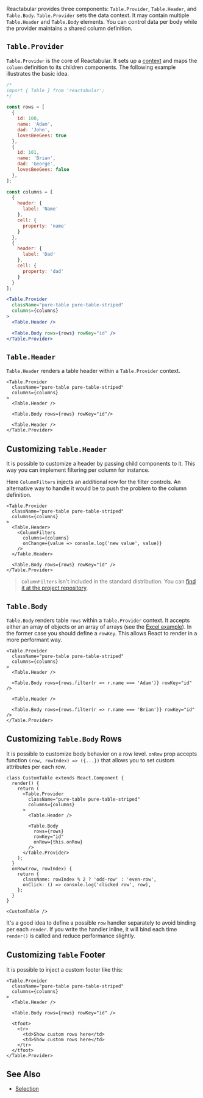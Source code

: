Reactabular provides three components: `Table.Provider`, `Table.Header`, and `Table.Body`. `Table.Provider` sets the data context. It may contain multiple `Table.Header` and `Table.Body` elements. You can control data per body while the provider maintains a shared column definition.

## `Table.Provider`

`Table.Provider` is the core of Reactabular. It sets up a [context](https://facebook.github.io/react/docs/context.html) and maps the `column` definition to its children components. The following example illustrates the basic idea.

```jsx
/*
import { Table } from 'reactabular';
*/

const rows = [
  {
    id: 100,
    name: 'Adam',
    dad: 'John',
    lovesBeeGees: true
  },
  {
    id: 101,
    name: 'Brian',
    dad: 'George',
    lovesBeeGees: false
  },
];

const columns = [
  {
    header: {
      label: 'Name'
    },
    cell: {
      property: 'name'
    }
  },
  {
    header: {
      label: 'Dad'
    },
    cell: {
      property: 'dad'
    }
  }
];

<Table.Provider
  className="pure-table pure-table-striped"
  columns={columns}
>
  <Table.Header />

  <Table.Body rows={rows} rowKey="id" />
</Table.Provider>
```

## `Table.Header`

`Table.Header` renders a table header within a `Table.Provider` context.

```react
<Table.Provider
  className="pure-table pure-table-striped"
  columns={columns}
>
  <Table.Header />

  <Table.Body rows={rows} rowKey="id"/>

  <Table.Header />
</Table.Provider>
```

## Customizing `Table.Header`

It is possible to customize a header by passing child components to it. This way you can implement filtering per column for instance.

Here `ColumnFilters` injects an additional row for the filter controls. An alternative way to handle it would be to push the problem to the column definition.

```react
<Table.Provider
  className="pure-table pure-table-striped"
  columns={columns}
>
  <Table.Header>
    <ColumnFilters
      columns={columns}
      onChange={value => console.log('new value', value)}
    />
  </Table.Header>

  <Table.Body rows={rows} rowKey="id" />
</Table.Provider>
```

> `ColumnFilters` isn't included in the standard distribution. You can [find it at the project repository](https://github.com/reactabular/reactabular/blob/master/docs/helpers/ColumnFilters.jsx).

## `Table.Body`

`Table.Body` renders table `rows` within a `Table.Provider` context. It accepts either an array of objects or an array of arrays (see the [Excel example](/examples/excel)). In the former case you should define a `rowKey`. This allows React to render in a more performant way.

```react
<Table.Provider
  className="pure-table pure-table-striped"
  columns={columns}
>
  <Table.Header />

  <Table.Body rows={rows.filter(r => r.name === 'Adam')} rowKey="id" />

  <Table.Header />

  <Table.Body rows={rows.filter(r => r.name === 'Brian')} rowKey="id" />
</Table.Provider>
```

## Customizing `Table.Body` Rows

It is possible to customize body behavior on a row level. `onRow` prop accepts function `(row, rowIndex) => ({...})` that allows you to set custom attributes per each row.

```react
class CustomTable extends React.Component {
  render() {
    return (
      <Table.Provider
        className="pure-table pure-table-striped"
        columns={columns}
      >
        <Table.Header />

        <Table.Body
          rows={rows}
          rowKey="id"
          onRow={this.onRow}
        />
      </Table.Provider>
    );
  }
  onRow(row, rowIndex) {
    return {
      className: rowIndex % 2 ? 'odd-row' : 'even-row',
      onClick: () => console.log('clicked row', row),
    };
  }
}

<CustomTable />
```

It's a good idea to define a possible `row` handler separately to avoid binding per each `render`. If you write the handler inline, it will bind each time `render()` is called and reduce performance slightly.

## Customizing `Table` Footer

It is possible to inject a custom footer like this:

```react
<Table.Provider
  className="pure-table pure-table-striped"
  columns={columns}
>
  <Table.Header />

  <Table.Body rows={rows} rowKey="id" />

  <tfoot>
    <tr>
      <td>Show custom rows here</td>
      <td>Show custom rows here</td>
    </tr>
  </tfoot>
</Table.Provider>
```

## See Also

* [Selection](http://reactabular.js.org/#/examples/selection)
